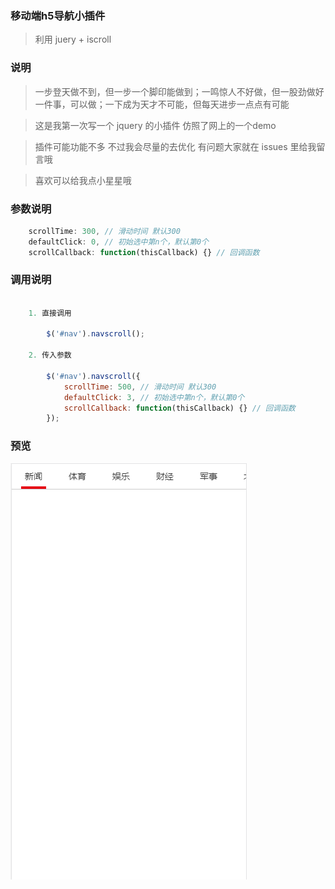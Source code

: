 ### 移动端h5导航小插件

> 利用 juery + iscroll 

### 说明
> 一步登天做不到，但一步一个脚印能做到；一鸣惊人不好做，但一股劲做好一件事，可以做；一下成为天才不可能，但每天进步一点点有可能

> 这是我第一次写一个 jquery 的小插件 仿照了网上的一个demo

> 插件可能功能不多 不过我会尽量的去优化 有问题大家就在 issues 里给我留言哦

> 喜欢可以给我点小星星哦

### 参数说明

```js
    scrollTime: 300, // 滑动时间 默认300
    defaultClick: 0, // 初始选中第n个，默认第0个
    scrollCallback: function(thisCallback) {} // 回调函数
```

### 调用说明

```js

    1. 直接调用

        $('#nav').navscroll();
    
    2. 传入参数    

    	$('#nav').navscroll({
			scrollTime: 500, // 滑动时间 默认300
   		 	defaultClick: 3, // 初始选中第n个，默认第0个
    		scrollCallback: function(thisCallback) {} // 回调函数
		});
```

### 预览

<img src="./images/1.gif">